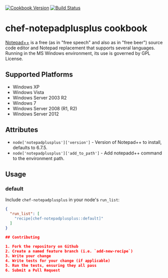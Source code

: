 [![Cookbook Version](http://img.shields.io/cookbook/v/notepadplusplus.svg)](https://supermarket.chef.io/cookbooks/notepadplusplus)
[![Build Status](https://secure.travis-ci.org/daptiv/chef-notepadplusplus.png)](http://travis-ci.org/daptiv/chef-notepadplusplus)

# chef-notepadplusplus cookbook

[Notepad++](http://notepad-plus-plus.org/) is a free (as in "free speech" and also as in "free beer") source code editor and Notepad replacement that supports several languages. Running in the MS Windows environment, its use is governed by GPL License.

## Supported Platforms

* Windows XP
* Windows Vista
* Windows Server 2003 R2
* Windows 7
* Windows Server 2008 (R1, R2)
* Windows Server 2012

## Attributes

* `node['notepadplusplus']['version']` - Version of Notepad++ to install, defaults to 6.7.5.
* `node['notepadplusplus']['add_to_path']` - Add notepadd++ command to the environment path.

## Usage

### default

Include `chef-notepadplusplus` in your node's `run_list`:

```json
{
  "run_list": [
    "recipe[chef-notepadplusplus::default]"
  ]
}

## Contributing
    
1. Fork the repository on Github
2. Create a named feature branch (i.e. `add-new-recipe`)
3. Write your change
4. Write tests for your change (if applicable)
5. Run the tests, ensuring they all pass
6. Submit a Pull Request
